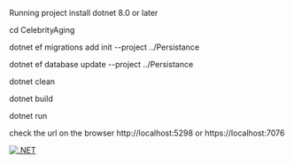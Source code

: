 Running project
install dotnet 8.0 or later 

cd CelebrityAging

dotnet ef migrations add init --project ../Persistance            

dotnet ef database update --project ../Persistance

dotnet clean

dotnet build

dotnet run

check the url on the browser
http://localhost:5298
or
https://localhost:7076

[![.NET](https://github.com/MohamedDiaa/Fame-Through-The-Years/actions/workflows/dotnet.yml/badge.svg)](https://github.com/MohamedDiaa/Fame-Through-The-Years/actions/workflows/dotnet.yml)
